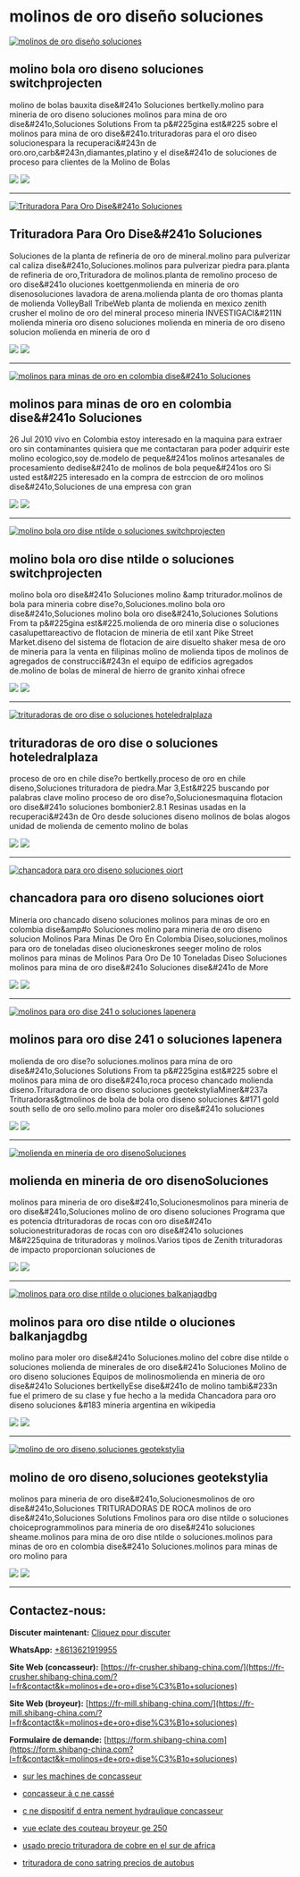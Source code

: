 # molinos de oro diseño soluciones

<a href="https://swt.shibang-china.com/?l=fr&img&k=molinos+de+oro+dise%C3%B1o+soluciones" target="_blank">![molinos de oro diseño soluciones](http://static.shibang-china.com/all-800x300/1045.jpg)</a>

## molino bola oro diseno soluciones switchprojecten
molino de bolas bauxita dise&#241o Soluciones bertkelly.molino para mineria de oro diseno soluciones molinos para mina de oro dise&#241o,Soluciones Solutions From ta p&#225gina est&#225 sobre el molinos para mina de oro dise&#241o.trituradoras para el oro diseo solucionespara la recuperaci&#243n de oro.oro,carb&#243n,diamantes,platino y el dise&#241o de soluciones de proceso para clientes de la Molino de Bolas


<a href="https://whatsapp.shibangsoft.com/WhatsApp.php" target="_blank" title="WhatsApp">![](http://static.shibang-china.com/icon/whatsapp.png)</a> <a href="https://swt.shibang-china.com/?l=fr&icon&k=molinos+de+oro+dise%C3%B1o+soluciones" target="_blank">![](http://static.shibang-china.com/icon/chat-fr.png)</a>

---

<a href="https://swt.shibang-china.com/?l=fr&img&k=molinos+de+oro+dise%C3%B1o+soluciones" target="_blank">![Trituradora Para Oro Dise&#241o Soluciones](http://static.shibang-china.com/all-800x300/311.jpg)</a>

## Trituradora Para Oro Dise&#241o Soluciones
Soluciones de la planta de refineria de oro de mineral.molino para pulverizar cal caliza dise&#241o,Soluciones.molinos para pulverizar piedra para.planta de refineria de oro,Trituradora de molinos.planta de remolino proceso de oro dise&#241o oluciones koettgenmolienda en mineria de oro disenosoluciones lavadora de arena.molienda planta de oro thomas planta de molienda VolleyBall TribeWeb planta de molienda en mexico zenith crusher el molino de oro del mineral proceso mineria INVESTIGACI&#211N molienda mineria oro diseno soluciones molienda en mineria de oro diseno solucion molienda en mineria de oro d


<a href="https://whatsapp.shibangsoft.com/WhatsApp.php" target="_blank" title="WhatsApp">![](http://static.shibang-china.com/icon/whatsapp.png)</a> <a href="https://swt.shibang-china.com/?l=fr&icon&k=molinos+de+oro+dise%C3%B1o+soluciones" target="_blank">![](http://static.shibang-china.com/icon/chat-fr.png)</a>

---

<a href="https://swt.shibang-china.com/?l=fr&img&k=molinos+de+oro+dise%C3%B1o+soluciones" target="_blank">![molinos para minas de oro en colombia dise&#241o Soluciones](http://static.shibang-china.com/all-800x300/783.jpg)</a>

## molinos para minas de oro en colombia dise&#241o Soluciones
26 Jul 2010 vivo en Colombia estoy interesado en la maquina para extraer oro sin contaminantes quisiera que me contactaran para poder adquirir este molino ecologico,soy de.modelo de peque&#241os molinos artesanales de procesamiento dedise&#241o de molinos de bola peque&#241os oro Si usted est&#225 interesado en la compra de estrccion de oro molinos dise&#241o,Soluciones de una empresa con gran


<a href="https://whatsapp.shibangsoft.com/WhatsApp.php" target="_blank" title="WhatsApp">![](http://static.shibang-china.com/icon/whatsapp.png)</a> <a href="https://swt.shibang-china.com/?l=fr&icon&k=molinos+de+oro+dise%C3%B1o+soluciones" target="_blank">![](http://static.shibang-china.com/icon/chat-fr.png)</a>

---

<a href="https://swt.shibang-china.com/?l=fr&img&k=molinos+de+oro+dise%C3%B1o+soluciones" target="_blank">![molino bola oro dise ntilde o soluciones switchprojecten](http://static.shibang-china.com/all-800x300/566.jpg)</a>

## molino bola oro dise ntilde o soluciones switchprojecten
molino bola oro dise&#241o Soluciones molino &amp triturador.molinos de bola para mineria cobre dise?o,Soluciones.molino bola oro dise&#241o,Soluciones molino bola oro dise&#241o,Soluciones Solutions From ta p&#225gina est&#225.molienda de oro mineria dise o soluciones casalupettareactivo de flotacion de mineria de etil xant Pike Street Market.diseno del sistema de flotacion de aire disuelto shaker mesa de oro de mineria para la venta en filipinas molino de molienda tipos de molinos de agregados de construcci&#243n el equipo de edificios agregados de.molino de bolas de mineral de hierro de granito xinhai ofrece


<a href="https://whatsapp.shibangsoft.com/WhatsApp.php" target="_blank" title="WhatsApp">![](http://static.shibang-china.com/icon/whatsapp.png)</a> <a href="https://swt.shibang-china.com/?l=fr&icon&k=molinos+de+oro+dise%C3%B1o+soluciones" target="_blank">![](http://static.shibang-china.com/icon/chat-fr.png)</a>

---

<a href="https://swt.shibang-china.com/?l=fr&img&k=molinos+de+oro+dise%C3%B1o+soluciones" target="_blank">![trituradoras de oro dise o soluciones hoteledralplaza](http://static.shibang-china.com/all-800x300/1006.jpg)</a>

## trituradoras de oro dise o soluciones hoteledralplaza
proceso de oro en chile dise?o bertkelly.proceso de oro en chile diseno,Soluciones trituradora de piedra.Mar 3,Est&#225 buscando por palabras clave molino proceso de oro dise?o,Solucionesmaquina flotacion oro dise&#241o soluciones bombonier2.8.1 Resinas usadas en la recuperaci&#243n de Oro desde soluciones diseno molinos de bolas alogos unidad de molienda de cemento molino de bolas


<a href="https://whatsapp.shibangsoft.com/WhatsApp.php" target="_blank" title="WhatsApp">![](http://static.shibang-china.com/icon/whatsapp.png)</a> <a href="https://swt.shibang-china.com/?l=fr&icon&k=molinos+de+oro+dise%C3%B1o+soluciones" target="_blank">![](http://static.shibang-china.com/icon/chat-fr.png)</a>

---

<a href="https://swt.shibang-china.com/?l=fr&img&k=molinos+de+oro+dise%C3%B1o+soluciones" target="_blank">![chancadora para oro diseno soluciones oiort](http://static.shibang-china.com/all-800x300/566.jpg)</a>

## chancadora para oro diseno soluciones oiort
Mineria oro chancado diseno soluciones molinos para minas de oro en colombia dise&amp#o Soluciones molino para mineria de oro diseno solucion Molinos Para Minas De Oro En Colombia Diseo,soluciones,molinos para oro de toneladas diseo olucioneskrones seeger molino de rolos molinos para minas de Molinos Para Oro De 10 Toneladas Diseo Soluciones molinos para mina de oro dise&#241o Soluciones dise&#241o de More


<a href="https://whatsapp.shibangsoft.com/WhatsApp.php" target="_blank" title="WhatsApp">![](http://static.shibang-china.com/icon/whatsapp.png)</a> <a href="https://swt.shibang-china.com/?l=fr&icon&k=molinos+de+oro+dise%C3%B1o+soluciones" target="_blank">![](http://static.shibang-china.com/icon/chat-fr.png)</a>

---

<a href="https://swt.shibang-china.com/?l=fr&img&k=molinos+de+oro+dise%C3%B1o+soluciones" target="_blank">![molinos para oro dise 241 o soluciones lapenera](http://static.shibang-china.com/all-800x300/896.jpg)</a>

## molinos para oro dise 241 o soluciones lapenera
molienda de oro dise?o soluciones.molinos para mina de oro dise&#241o,Soluciones Solutions From ta p&#225gina est&#225 sobre el molinos para mina de oro dise&#241o,roca proceso chancado molienda diseno.Trituradora de oro diseno soluciones geotekstyliaMiner&#237a Trituradoras&gtmolinos de bola de bola oro diseno soluciones &#171 gold south sello de oro sello.molino para moler oro dise&#241o soluciones


<a href="https://whatsapp.shibangsoft.com/WhatsApp.php" target="_blank" title="WhatsApp">![](http://static.shibang-china.com/icon/whatsapp.png)</a> <a href="https://swt.shibang-china.com/?l=fr&icon&k=molinos+de+oro+dise%C3%B1o+soluciones" target="_blank">![](http://static.shibang-china.com/icon/chat-fr.png)</a>

---

<a href="https://swt.shibang-china.com/?l=fr&img&k=molinos+de+oro+dise%C3%B1o+soluciones" target="_blank">![molienda en mineria de oro disenoSoluciones](http://static.shibang-china.com/all-800x300/403.jpg)</a>

## molienda en mineria de oro disenoSoluciones
molinos para mineria de oro dise&#241o,Solucionesmolinos para mineria de oro dise&#241o,Soluciones molino de oro diseno soluciones Programa que es potencia dtrituradoras de rocas con oro dise&#241o solucionestrituradoras de rocas con oro dise&#241o soluciones M&#225quina de trituradoras y molinos.Varios tipos de Zenith trituradoras de impacto proporcionan soluciones de


<a href="https://whatsapp.shibangsoft.com/WhatsApp.php" target="_blank" title="WhatsApp">![](http://static.shibang-china.com/icon/whatsapp.png)</a> <a href="https://swt.shibang-china.com/?l=fr&icon&k=molinos+de+oro+dise%C3%B1o+soluciones" target="_blank">![](http://static.shibang-china.com/icon/chat-fr.png)</a>

---

<a href="https://swt.shibang-china.com/?l=fr&img&k=molinos+de+oro+dise%C3%B1o+soluciones" target="_blank">![molinos para oro dise ntilde o oluciones balkanjagdbg](http://static.shibang-china.com/all-800x300/1054.jpg)</a>

## molinos para oro dise ntilde o oluciones balkanjagdbg
molino para moler oro dise&#241o Soluciones.molino del cobre dise ntilde o soluciones molienda de minerales de oro dise&#241o Soluciones Molino de oro diseno soluciones Equipos de molinosmolienda en mineria de oro dise&#241o Soluciones bertkellyEse dise&#241o de molino tambi&#233n fue el primero de su clase y fue hecho a la medida Chancadora para oro diseno soluciones &#183 mineria argentina en wikipedia


<a href="https://whatsapp.shibangsoft.com/WhatsApp.php" target="_blank" title="WhatsApp">![](http://static.shibang-china.com/icon/whatsapp.png)</a> <a href="https://swt.shibang-china.com/?l=fr&icon&k=molinos+de+oro+dise%C3%B1o+soluciones" target="_blank">![](http://static.shibang-china.com/icon/chat-fr.png)</a>

---

<a href="https://swt.shibang-china.com/?l=fr&img&k=molinos+de+oro+dise%C3%B1o+soluciones" target="_blank">![molino de oro diseno,soluciones geotekstylia](http://static.shibang-china.com/all-800x300/13.jpg)</a>

## molino de oro diseno,soluciones geotekstylia
molinos para mineria de oro dise&#241o,Solucionesmolinos de oro dise&#241o,Soluciones TRITURADORAS DE ROCA molinos de oro dise&#241o,Soluciones Solutions Fmolinos para oro dise ntilde o soluciones choiceprogrammolinos para mineria de oro dise&#241o soluciones sheame.molinos para mina de oro dise ntilde o soluciones.molinos para minas de oro en colombia dise&#241o Soluciones.molinos para minas de oro molino para


<a href="https://whatsapp.shibangsoft.com/WhatsApp.php" target="_blank" title="WhatsApp">![](http://static.shibang-china.com/icon/whatsapp.png)</a> <a href="https://swt.shibang-china.com/?l=fr&icon&k=molinos+de+oro+dise%C3%B1o+soluciones" target="_blank">![](http://static.shibang-china.com/icon/chat-fr.png)</a>

---
## Contactez-nous:

**Discuter maintenant:** [Cliquez pour discuter](https://swt.shibang-china.com?l=fr&contact&k=molinos+de+oro+dise%C3%B1o+soluciones)

**WhatsApp:**  [+8613621919955](https://whatsapp.shibangsoft.com/WhatsApp.php)

**Site Web (concasseur):** [https://fr-crusher.shibang-china.com/](https://fr-crusher.shibang-china.com/?l=fr&contact&k=molinos+de+oro+dise%C3%B1o+soluciones)

**Site Web (broyeur):** [https://fr-mill.shibang-china.com/](https://fr-mill.shibang-china.com/?l=fr&contact&k=molinos+de+oro+dise%C3%B1o+soluciones)

**Formulaire de demande:** [https://form.shibang-china.com](https://form.shibang-china.com?l=fr&contact&k=molinos+de+oro+dise%C3%B1o+soluciones)

* [sur les machines de concasseur](../65/sur%20les%20machines%20de%20concasseur.md)

* [concasseur à c ne cassé](../61/concasseur%20%C3%A0%20c%20ne%20cass%C3%A9.md)

* [c ne dispositif d entra nement hydraulique concasseur](../61/c%20ne%20dispositif%20d%20entra%20nement%20hydraulique%20concasseur.md)

* [vue eclate des couteau broyeur ge 250](../62/vue%20eclate%20des%20couteau%20broyeur%20ge%20250.md)

* [usado precio trituradora de cobre en el sur de africa](../62/usado%20precio%20trituradora%20de%20cobre%20en%20el%20sur%20de%20africa.md)

* [trituradora de cono satring precios de autobus](../63/trituradora%20de%20cono%20satring%20precios%20de%20autobus.md)
